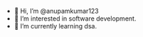 - 👋 Hi, I’m @anupamkumar123
- 👀 I’m interested in software development.
- 🌱 I’m currently learning dsa.


<!---
anupamkumar123/anupamkumar123 is a ✨ special ✨ repository because its `README.md` (this file) appears on your GitHub profile.
You can click the Preview link to take a look at your changes.
--->
